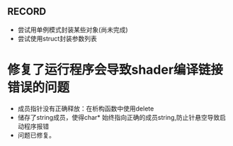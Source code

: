## RECORD
- 尝试用单例模式封装某些对象(尚未完成)
- 尝试使用struct封装参数列表

# 修复了运行程序会导致shader编译链接错误的问题
- 成员指针没有正确释放：在析构函数中使用delete
- 储存了string成员，使得char* 始终指向正确的成员string,防止针悬空导致启动程序报错
- 问题已修复。
